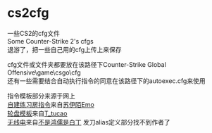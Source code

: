 # cs2cfg
一些CS2的cfg文件  
Some Counter-Strike 2's cfgs  
退游了，把一些自己用的cfg上传上来保存  

cfg文件或文件夹都要放在该路径下Counter-Strike Global Offensive\game\csgo\cfg  
还有一些需要结合自动执行指令的同意在该路径下的autoexec.cfg来使用

指令模板部分来源于网上  
[自建练习房指令](command(mess)/道具练习指南.docx)来自[苏伊陌Emo](https://space.bilibili.com/27063255)  
[轮盘模板](knife/gen4/knifewheel)来自[T_tucao](https://space.bilibili.com/441892490)  
[无线电](无线电)来自[不是鸿儒是白丁](https://space.bilibili.com/325103315)
发刀alias定义部分找不到作者了  
